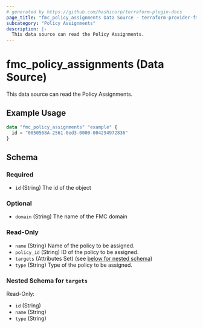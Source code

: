 ```yaml
---
# generated by https://github.com/hashicorp/terraform-plugin-docs
page_title: "fmc_policy_assignments Data Source - terraform-provider-fmc"
subcategory: "Policy Assignments"
description: |-
  This data source can read the Policy Assignments.
---
```


# fmc_policy_assignments (Data Source)

This data source can read the Policy Assignments.

## Example Usage

```terraform
data "fmc_policy_assignments" "example" {
  id = "0050568A-2561-0ed3-0000-004294972836"
}
```

<!-- schema generated by tfplugindocs -->
## Schema

### Required

- `id` (String) The id of the object

### Optional

- `domain` (String) The name of the FMC domain

### Read-Only

- `name` (String) Name of the policy to be assigned.
- `policy_id` (String) ID of the policy to be assigned.
- `targets` (Attributes Set) (see [below for nested schema](#nestedatt--targets))
- `type` (String) Type of the policy to be assigned.

<a id="nestedatt--targets"></a>
### Nested Schema for `targets`

Read-Only:

- `id` (String)
- `name` (String)
- `type` (String)
